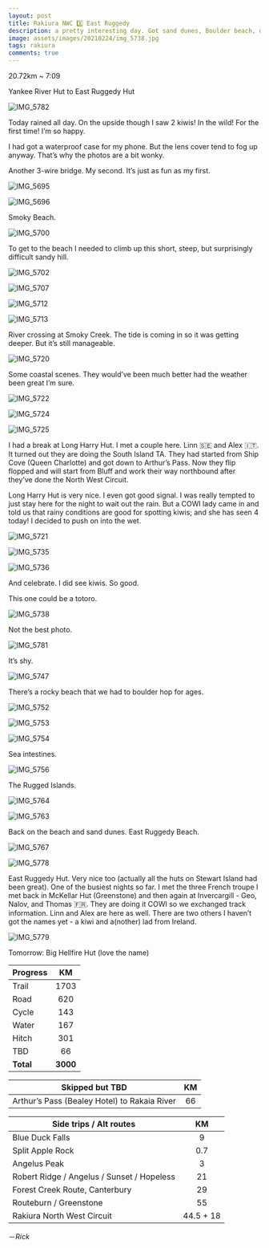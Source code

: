 ```yaml
---
layout: post
title: Rakiura NWC 3️⃣ East Ruggedy
description: a pretty interesting day. Got sand dunes, Boulder beach, quick sand, Ruggedyness. I even saw kiwis!
image: assets/images/20210224/img_5738.jpg
tags: rakiura
comments: true
---
```


20.72km ~ 7:09

Yankee River Hut to East Ruggedy Hut

![IMG_5782](/assets/images/20210224/img_5782.jpg)

Today rained all day. On the upside though I saw 2 kiwis! In the wild! For the first time! I’m so happy. 

I had got a waterproof case for my phone. But the lens cover tend to fog up anyway. That’s why the photos are a bit wonky. 

Another 3-wire bridge. My second. It’s just as fun as my first. 

![IMG_5695](/assets/images/20210224/img_5695.jpg)

![IMG_5696](/assets/images/20210224/img_5696.jpg)

Smoky Beach.

![IMG_5700](/assets/images/20210224/img_5700.jpg)

To get to the beach I needed to climb up this short, steep, but surprisingly difficult sandy hill. 

![IMG_5702](/assets/images/20210224/img_5702.jpg)

![IMG_5707](/assets/images/20210224/img_5707.jpg)

![IMG_5712](/assets/images/20210224/img_5712.jpg)

![IMG_5713](/assets/images/20210224/img_5713.jpg)

River crossing at Smoky Creek. The tide is coming in so it was getting deeper. But it’s still manageable. 

![IMG_5720](/assets/images/20210224/img_5720.jpg)

Some coastal scenes. They would’ve been much better had the weather been great I’m sure. 

![IMG_5722](/assets/images/20210224/img_5722.jpg)

![IMG_5724](/assets/images/20210224/img_5724.jpg)

![IMG_5725](/assets/images/20210224/img_5725.jpg)

I had a break at Long Harry Hut. I met a couple here. Linn 🇸🇪  and Alex 🇮🇹. It turned out they are doing the South Island TA. They had started from Ship Cove (Queen Charlotte) and got down to Arthur’s Pass. Now they flip flopped and will start from Bluff and work their way northbound after they’ve done the North West Circuit. 

Long Harry Hut is very nice. I even got good signal. I was really tempted to just stay here for the night to wait out the rain. But a COWI lady came in and told us that rainy conditions are good for spotting kiwis; and she has seen 4 today! I decided to push on into the wet. 

![IMG_5721](/assets/images/20210224/img_5721.jpg)

![IMG_5735](/assets/images/20210224/img_5735.jpg)

![IMG_5736](/assets/images/20210224/img_5736.jpg)

And celebrate. I did see kiwis. So good. 

This one could be a totoro. 

![IMG_5738](/assets/images/20210224/img_5738.jpg)

Not the best photo. 

![IMG_5781](/assets/images/20210224/img_5781.jpg)

It’s shy. 

![IMG_5747](/assets/images/20210224/img_5747.jpg)

There’s a rocky beach that we had to boulder hop for ages. 

![IMG_5752](/assets/images/20210224/img_5752.jpg)

![IMG_5753](/assets/images/20210224/img_5753.jpg)

![IMG_5754](/assets/images/20210224/img_5754.jpg)

Sea intestines. 

![IMG_5756](/assets/images/20210224/img_5756.jpg)

The Rugged Islands. 

![IMG_5764](/assets/images/20210224/img_5764.jpg)

![IMG_5763](/assets/images/20210224/img_5763.jpg)

Back on the beach and sand dunes. East Ruggedy Beach. 

![IMG_5767](/assets/images/20210224/img_5767.jpg)

![IMG_5778](/assets/images/20210224/img_5778.jpg)

East Ruggedy Hut. Very nice too (actually all the huts on Stewart Island had been great). One of the busiest nights so far. I met the three French troupe I met back in McKellar Hut (Greenstone) and then again at Invercargill - Geo, Nalov, and Thomas 🇫🇷. They are doing it COWI so we exchanged track information. Linn and Alex are here as well. There are two others I haven’t got the names yet - a kiwi and a(nother) lad from Ireland. 

![IMG_5779](/assets/images/20210224/img_5779.jpg)

Tomorrow: Big Hellfire Hut (love the name)


| Progress | KM |
| ---- |:----:|
| Trail | 1703 |
| Road | 620 |
| Cycle | 143 |
| Water | 167 |
| Hitch | 301 |
| TBD | 66 |
| **Total** | **3000** |

| Skipped but TBD | KM |
| ---- |:----:|
| Arthur’s Pass (Bealey Hotel) to Rakaia River | 66 |

| Side trips / Alt routes | KM |
| ---- |:----:|
| Blue Duck Falls | 9 |
| Split Apple Rock | 0.7 |
| Angelus Peak | 3 |
| Robert Ridge / Angelus / Sunset / Hopeless | 21 |
| Forest Creek Route, Canterbury | 29 |
| Routeburn / Greenstone | 55 |
| Rakiura North West Circuit | 44.5 + 18 |

－_Rick_